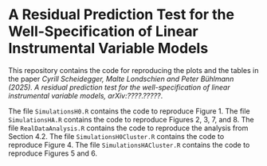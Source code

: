 # A Residual Prediction Test for the Well-Specification of Linear Instrumental Variable Models
This repository contains the code for reproducing the plots and the tables in the paper 
<i>Cyrill Scheidegger, Malte Londschien and Peter Bühlmann (2025). A residual prediction test for the well-specification of linear instrumental variable models, arXiv:????.?????</i>.

The file `SimulationsH0.R` contains the code to reproduce Figure 1. The file `SimulationsHA.R` contains the code to reproduce Figures 2, 3, 7, and 8. The file `RealDataAnalysis.R` contains the code to reproduce the analysis from Section 4.2. The file `SimulationsH0Cluster.R` contains the code to reproduce Figure 4. The file `SimulationsHACluster.R` contains the code to reproduce Figures 5 and 6.


